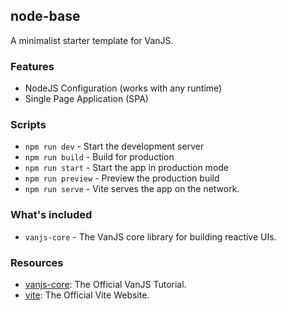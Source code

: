 ## node-base

A minimalist starter template for VanJS.


### Features

* NodeJS Configuration (works with any runtime)
* Single Page Application (SPA)


### Scripts

* `npm run dev` - Start the development server
* `npm run build` - Build for production
* `npm run start` - Start the app in production mode
* `npm run preview` - Preview the production build
* `npm run serve` - Vite serves the app on the network.


### What's included

* `vanjs-core` - The VanJS core library for building reactive UIs.


### Resources

* [vanjs-core](https://vanjs.org/tutorial): The Official VanJS Tutorial.
* [vite](https://vite.dev): The Official Vite Website.
